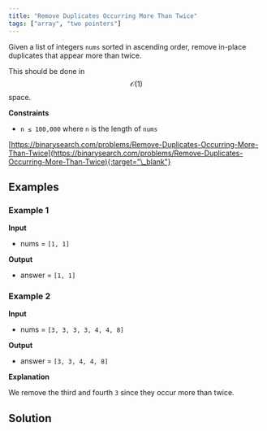 ```yaml
---
title: "Remove Duplicates Occurring More Than Twice"
tags: ["array", "two pointers"]
---
```


Given a list of integers `nums` sorted in ascending order, remove in-place duplicates that appear more than twice.

This should be done in $$\mathcal{O}(1)$$ space.

**Constraints**

- `n ≤ 100,000` where `n` is the length of `nums`

[https://binarysearch.com/problems/Remove-Duplicates-Occurring-More-Than-Twice](https://binarysearch.com/problems/Remove-Duplicates-Occurring-More-Than-Twice){:target="\_blank"}

## Examples

### Example 1

**Input**

- nums = `[1, 1]`

**Output**

- answer = `[1, 1]`

### Example 2

**Input**

- nums = `[3, 3, 3, 3, 4, 4, 8]`

**Output**

- answer = `[3, 3, 4, 4, 8]`

**Explanation**

We remove the third and fourth `3` since they occur more than twice.

## Solution

<script src="https://gist.github.com/yaeba/16da7be5123724fcf6eccc25581cef5a.js?file=Remove-Duplicates-Occurring-More-Than-Twice.cpp"></script>

